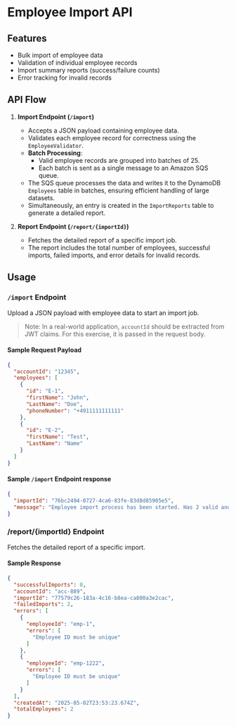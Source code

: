 # Employee Import API


## Features

- Bulk import of employee data  
- Validation of individual employee records  
- Import summary reports (success/failure counts)  
- Error tracking for invalid records  


## API Flow

1. **Import Endpoint (`/import`)**  
   - Accepts a JSON payload containing employee data.
   - Validates each employee record for correctness using the `EmployeeValidator`.
   - **Batch Processing**:
     - Valid employee records are grouped into batches of 25.
     - Each batch is sent as a single message to an Amazon SQS queue.
   - The SQS queue processes the data and writes it to the DynamoDB `Employees` table in batches, ensuring efficient handling of large datasets.
   - Simultaneously, an entry is created in the `ImportReports` table to generate a detailed report.

2. **Report Endpoint (`/report/{importId}`)**  
   - Fetches the detailed report of a specific import job.
   - The report includes the total number of employees, successful imports, failed imports, and error details for invalid records.


## Usage

### `/import` Endpoint

Upload a JSON payload with employee data to start an import job.

> Note: In a real-world application, `accountId` should be extracted from JWT claims. For this exercise, it is passed in the request body.

#### Sample Request Payload

```json
{
  "accountId": "12345",
  "employees": [
    {
      "id": "E-1",
      "firstName": "John",
      "LastName": "Doe",
      "phoneNumber": "+4911111111111"
    },
    {
      "id": "E-2",
      "firstName": "Test",
      "LastName": "Name"
    }
  ]
}
```

#### Sample `/import` Endpoint response
```json
{
  "importId": "76bc2494-0727-4ca6-83fe-83d8d85905e5",
  "message": "Employee import process has been started. Has 2 valid and 0 invalid employees"
}
```

### /report/{importId} Endpoint

Fetches the detailed report of a specific import.

#### Sample Response

```json
{
  "successfulImports": 0,
  "accountId": "acc-889",
  "importId": "77579c26-183a-4c16-b8ea-ca800a3e2cac",
  "failedImports": 2,
  "errors": [
    {
      "employeeId": "emp-1",
      "errors": [
        "Employee ID must be unique"
      ]
    },
    {
      "employeeId": "emp-1222",
      "errors": [
        "Employee ID must be unique"
      ]
    }
  ],
  "createdAt": "2025-05-02T23:53:23.674Z",
  "totalEmployees": 2
}
```


